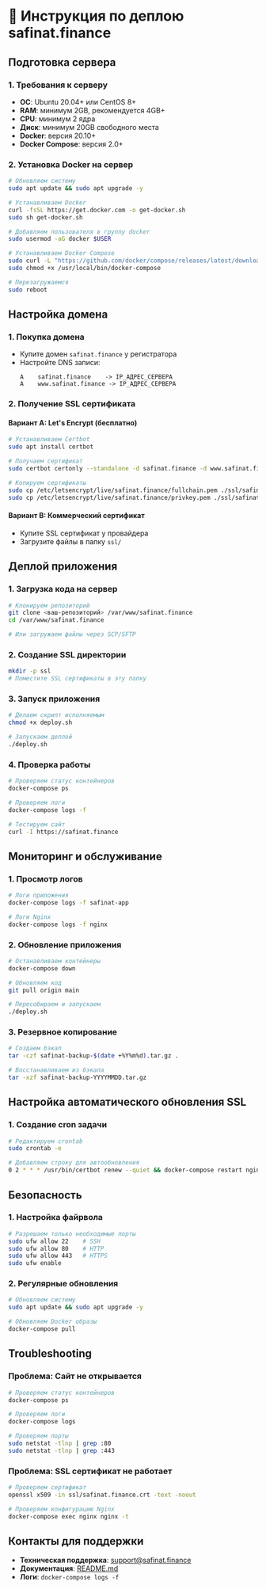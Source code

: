 # 🚀 Инструкция по деплою safinat.finance

## Подготовка сервера

### 1. Требования к серверу
- **ОС**: Ubuntu 20.04+ или CentOS 8+
- **RAM**: минимум 2GB, рекомендуется 4GB+
- **CPU**: минимум 2 ядра
- **Диск**: минимум 20GB свободного места
- **Docker**: версия 20.10+
- **Docker Compose**: версия 2.0+

### 2. Установка Docker на сервер

```bash
# Обновляем систему
sudo apt update && sudo apt upgrade -y

# Устанавливаем Docker
curl -fsSL https://get.docker.com -o get-docker.sh
sudo sh get-docker.sh

# Добавляем пользователя в группу docker
sudo usermod -aG docker $USER

# Устанавливаем Docker Compose
sudo curl -L "https://github.com/docker/compose/releases/latest/download/docker-compose-$(uname -s)-$(uname -m)" -o /usr/local/bin/docker-compose
sudo chmod +x /usr/local/bin/docker-compose

# Перезагружаемся
sudo reboot
```

## Настройка домена

### 1. Покупка домена
- Купите домен `safinat.finance` у регистратора
- Настройте DNS записи:
  ```
  A    safinat.finance    -> IP_АДРЕС_СЕРВЕРА
  A    www.safinat.finance -> IP_АДРЕС_СЕРВЕРА
  ```

### 2. Получение SSL сертификата

#### Вариант A: Let's Encrypt (бесплатно)
```bash
# Устанавливаем Certbot
sudo apt install certbot

# Получаем сертификат
sudo certbot certonly --standalone -d safinat.finance -d www.safinat.finance

# Копируем сертификаты
sudo cp /etc/letsencrypt/live/safinat.finance/fullchain.pem ./ssl/safinat.finance.crt
sudo cp /etc/letsencrypt/live/safinat.finance/privkey.pem ./ssl/safinat.finance.key
```

#### Вариант B: Коммерческий сертификат
- Купите SSL сертификат у провайдера
- Загрузите файлы в папку `ssl/`

## Деплой приложения

### 1. Загрузка кода на сервер
```bash
# Клонируем репозиторий
git clone <ваш-репозиторий> /var/www/safinat.finance
cd /var/www/safinat.finance

# Или загружаем файлы через SCP/SFTP
```

### 2. Создание SSL директории
```bash
mkdir -p ssl
# Поместите SSL сертификаты в эту папку
```

### 3. Запуск приложения
```bash
# Делаем скрипт исполняемым
chmod +x deploy.sh

# Запускаем деплой
./deploy.sh
```

### 4. Проверка работы
```bash
# Проверяем статус контейнеров
docker-compose ps

# Проверяем логи
docker-compose logs -f

# Тестируем сайт
curl -I https://safinat.finance
```

## Мониторинг и обслуживание

### 1. Просмотр логов
```bash
# Логи приложения
docker-compose logs -f safinat-app

# Логи Nginx
docker-compose logs -f nginx
```

### 2. Обновление приложения
```bash
# Останавливаем контейнеры
docker-compose down

# Обновляем код
git pull origin main

# Пересобираем и запускаем
./deploy.sh
```

### 3. Резервное копирование
```bash
# Создаем бэкап
tar -czf safinat-backup-$(date +%Y%m%d).tar.gz .

# Восстанавливаем из бэкапа
tar -xzf safinat-backup-YYYYMMDD.tar.gz
```

## Настройка автоматического обновления SSL

### 1. Создание cron задачи
```bash
# Редактируем crontab
sudo crontab -e

# Добавляем строку для автообновления
0 2 * * * /usr/bin/certbot renew --quiet && docker-compose restart nginx
```

## Безопасность

### 1. Настройка файрвола
```bash
# Разрешаем только необходимые порты
sudo ufw allow 22    # SSH
sudo ufw allow 80    # HTTP
sudo ufw allow 443   # HTTPS
sudo ufw enable
```

### 2. Регулярные обновления
```bash
# Обновляем систему
sudo apt update && sudo apt upgrade -y

# Обновляем Docker образы
docker-compose pull
```

## Troubleshooting

### Проблема: Сайт не открывается
```bash
# Проверяем статус контейнеров
docker-compose ps

# Проверяем логи
docker-compose logs

# Проверяем порты
sudo netstat -tlnp | grep :80
sudo netstat -tlnp | grep :443
```

### Проблема: SSL сертификат не работает
```bash
# Проверяем сертификат
openssl x509 -in ssl/safinat.finance.crt -text -noout

# Проверяем конфигурацию Nginx
docker-compose exec nginx nginx -t
```

## Контакты для поддержки

- **Техническая поддержка**: support@safinat.finance
- **Документация**: [README.md](./README.md)
- **Логи**: `docker-compose logs -f`
